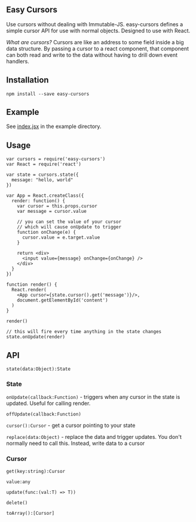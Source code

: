 
Easy Cursors
------------

Use cursors without dealing with Immutable-JS. easy-cursors defines a simple cursor API for use with normal objects. Designed to use with React. 

_What are cursors?_ Cursors are like an address to some field inside a big data structure. By passing a cursor to a react component, that component can both read and write to the data without having to drill down event handlers. 


Installation
------------

    npm install --save easy-cursors

Example
-------

See [index.jsx](./example/index.jsx) in the example directory. 

Usage
-----

    var cursors = require('easy-cursors')
    var React = require('react')

    var state = cursors.state({
      message: "hello, world"
    })

    var App = React.createClass({
      render: function() {
        var cursor = this.props.cursor
        var message = cursor.value

        // you can set the value of your cursor
        // which will cause onUpdate to trigger
        function onChange(e) {
          cursor.value = e.target.value
        }

        return <div>
          <input value={message} onChange={onChange} />
        </div>
      }
    })

    function render() {
      React.render(
        <App cursor={state.cursor().get('message')}/>,
        document.getElementById('content')
      )
    }

    render()

    // this will fire every time anything in the state changes
    state.onUpdate(render)

API
---

`state(data:Object):State`

### State

`onUpdate(callback:Function)` - triggers when any cursor in the state is updated. Useful for calling render.

`offUpdate(callback:Function)`

`cursor():Cursor` - get a cursor pointing to your state

`replace(data:Object)` - replace the data and trigger updates. You don't normally need to call this. Instead, write data to a cursor

### Cursor


`get(key:string):Cursor`

`value:any`

`update(func:(val:T) => T))`

`delete()`

`toArray():[Cursor]`



    

  
